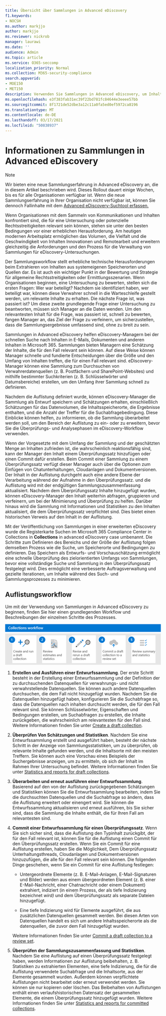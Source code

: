 ```yaml
---
title: Übersicht über Sammlungen in Advanced eDiscovery
f1.keywords:
- NOCSH
ms.author: markjjo
author: markjjo
ms.reviewer: nickrob
manager: laurawi
ms.date: ''
audience: Admin
ms.topic: article
ms.service: O365-seccomp
localization_priority: Normal
ms.collection: M365-security-compliance
search.appverid:
- MOE150
- MET150
description: Verwenden Sie Sammlungen in Advanced eDiscovery, um Inhalte zu suchen und zu sammeln, die relativ zu Ihrem Fall oder Ihrer Untersuchung sind.
ms.openlocfilehash: e3f383fab31ec39f22bd781fc84644e3eeee57bb
ms.sourcegitcommit: 8f1721de52dbe3a12c11a0fa5ed0ef5972ca8196
ms.translationtype: MT
ms.contentlocale: de-DE
ms.lasthandoff: 03/17/2021
ms.locfileid: "50838937"
---
```

# <a name="learn-about-collections-in-advanced-ediscovery"></a>Informationen zu Sammlungen in Advanced eDiscovery

> [!NOTE]
> Wir bieten eine neue Sammlungserfahrung in Advanced eDiscovery an, die in diesem Artikel beschrieben wird. Dieses Rollout dauert einige Wochen, bis es für alle Organisationen verfügbar ist. Wenn die neue Sammlungserfahrung in Ihrer Organisation nicht verfügbar ist, können Sie dennoch Fallinhalte mit dem [Advanced eDiscovery-Suchtool erfassen.](create-search-to-collect-data.md)

Wenn Organisationen mit dem Sammeln von Kommunikationen und Inhalten konfrontiert sind, die für eine Untersuchung oder potenzielle Rechtsstreitigkeiten relevant sein können, stehen sie unter den besten Bedingungen vor einer erheblichen Herausforderung. Am heutigen modernen Arbeitsplatz ermöglichen das Volumen, die Vielfalt und die Geschwindigkeit von Inhalten Innovationen und Remotearbeit und erweitern gleichzeitig die Anforderungen und den Prozess für die Verwaltung von Sammlungen für eDiscovery-Untersuchungen.

Der Sammlungsworkflow stellt erhebliche technische Herausforderungen beim Extrahieren von Inhalten aus systemeigenen Speicherorten und Quellen dar. Es ist auch ein wichtiger Punkt in der Bewertung und Strategie für allgemeine Rechtsstreitigkeiten oder Ermittlungsszenarien. Wenn Organisationen beginnen, eine Untersuchung zu bewerten, stellen sich die ersten Fragen: Wer war beteiligt? Nachdem sie identifiziert haben, wer beteiligt war, können diese Verwahrer schnell in die Warteschleife gestellt werden, um relevante Inhalte zu erhalten. Die nächste Frage ist, was passiert ist? Um diese zweite grundlegende Frage einer Untersuchung zu beantworten, müssen sich Manager an die Daten wenden. Um den relevantesten Inhalt für die Frage, was passiert ist, schnell zu bewerten, fangen Manager an, das Ziel der Frage zu verfeinern, um sicherzustellen, dass die Sammlungsergebnisse umfassend sind, ohne zu breit zu sein.

Sammlungen in Advanced eDiscovery helfen eDiscovery-Managern bei der schnellen Suche nach Inhalten in E-Mails, Dokumenten und anderen Inhalten in Microsoft 365. Sammlungen bieten Managern eine Schätzung der Inhalte, die für den Fall relevant sein können. Auf diese Weise können Manager schnelle und fundierte Entscheidungen über die Größe und den Umfang von Inhalten treffen, die für einen Fall relevant sind. eDiscovery-Manager können eine Sammlung zum Durchsuchen von Verwahrerdatenquellen (z. B. Postfächern und SharePoint-Websites) und mithilfe bestimmter Suchkriterien (z. B. Schlüsselwörter und Datumsbereiche) erstellen, um den Umfang ihrer Sammlung schnell zu definieren.

Nachdem die Auflistung definiert wurde, können eDiscovery-Manager die Sammlung als Entwurf speichern und Schätzungen erhalten, einschließlich Schätzungen für das Datenvolumen, die Inhaltsspeicherorte, die Ergebnisse enthalten, und die Anzahl der Treffer für die Suchabfragebedingung. Diese Einblicke können helfen, zu informieren, ob die Sammlung überarbeitet werden soll, um den Bereich der Auflistung zu ein- oder zu erweitern, bevor Sie die Überprüfungs- und Analysephasen im eDiscovery-Workflow verwenden.

Wenn der Vorgesetzte mit dem Umfang der Sammlung und der geschätzten Menge an Inhalten zufrieden ist, die wahrscheinlich reaktionsfähig sind, kann der Manager den Inhalt einem Überprüfungssatz hinzufügen oder einen Commit dafür erstellen.  Beim Commit einer Sammlung zu einem Überprüfungssatz verfügt dieser Manager auch über die Optionen zum Einfügen von Chatunterhaltungen, Cloudanlagen und Dokumentversionen. Der Inhalt in der Auflistung durchgeht auch eine andere Ebene der Verarbeitung während der Aufnahme in den Überprüfungssatz. und die Auflistung wird mit der endgültigen Sammlungszusammenfassung aktualisiert. Nachdem dem Überprüfungssatz Inhalte hinzugefügt wurden, können eDiscovery-Manager den Inhalt weiterhin abfragen, gruppieren und verfeinern, um bei der Minimierung und Überprüfung zu helfen. Darüber hinaus wird die Sammlung mit Informationen und Statistiken zu den Inhalten aktualisiert, die dem Überprüfungssatz verpflichtet sind. Dies bietet einen historischen Verweis auf den Inhalt in der Auflistung.

Mit der Veröffentlichung von Sammlungen in einer  erweiterten eDiscovery wurde die Registerkarte Suchen im Microsoft 365 Compliance Center in Collections in **Collections** in advanced eDiscovery case umbenannt. Die Schritte zum Definieren des Bereichs und der Größe der Auflistung folgen demselben Prozess wie die Suche, um Speicherorte und Bedingungen zu definieren. Das Speichern als Entwurfs- und Vorschauschätzung ermöglicht eine schnelle Überprüfung des zielorientierten Umfangs von Sammlungen, bevor eine vollständige Suche und Sammlung in den Überprüfungssatz festgelegt wird. Dies ermöglicht eine verbesserte Auftragsverwaltung und gezielte Iterationen, um Inhalte während des Such- und Sammlungsprozesses zu minimieren.

## <a name="collections-workflow"></a>Auflistungsworkflow

Um mit der Verwendung von Sammlungen in Advanced eDiscovery zu beginnen, finden Sie hier einen grundlegenden Workflow und Beschreibungen der einzelnen Schritte des Prozesses.

![Sammlungsworkflow in Advanced eDiscovery](../media/CollectionsWorkflow.png)

1. **Erstellen und Ausführen einer Entwurfssammlung**. Der erste Schritt besteht in der Erstellung einer Entwurfssammlung und der Definition der zu durchsuchenden Datenquellen für verwahrungs- und nicht verwahrstellende Datenquellen. Sie können auch andere Datenquellen durchsuchen, die dem Fall nicht hinzugefügt wurden. Nachdem Sie die Datenquellen hinzugefügt haben, konfigurieren Sie die Suchabfrage so, dass die Datenquellen nach inhalten durchsucht werden, die für den Fall relevant sind. Sie können Schlüsselwörter, Eigenschaften und Bedingungen erstellen, um Suchabfragen zu erstellen, die Inhalte zurückgeben, die wahrscheinlich am relevantesten für den Fall sind. Weitere Informationen finden Sie unter [Create a draft collection](create-draft-collection.md).

2. **Überprüfen Von Schätzungen und Statistiken**. Nachdem Sie eine Entwurfssammlung erstellt und ausgeführt haben, besteht der nächste Schritt in der Anzeige von Sammlungsstatistiken, um zu überprüfen, ob relevante Inhalte gefunden werden, und die Inhaltsorte mit den meisten Treffern. Sie können auch eine Vorschau eines Beispiels der Suchergebnisse anzeigen, um zu ermitteln, ob sich der Inhalt im Rahmen Ihrer Untersuchung befindet. Weitere Informationen finden Sie unter [Statistics and reports for draft collections](collection-statistics-reports.md#statistics-and-reports-for-draft-collections).

3. **Überarbeiten und erneut ausführen einer Entwurfssammlung**. Basierend auf den von der Auflistung zurückgegebenen Schätzungen und Statistiken können Sie die Entwurfssammlung bearbeiten, indem Sie die durchsuchten Datenquellen und die Suchabfrage so ändern, dass die Auflistung erweitert oder einengert wird. Sie können die Entwurfssammlung aktualisieren und erneut ausführen, bis Sie sicher sind, dass die Sammlung die Inhalte enthält, die für Ihren Fall am relevantesten sind.

4. **Commit einer Entwurfssammlung für einen Überprüfungssatz**. Wenn Sie sich sicher sind, dass die Auflistung den Typinhalt zurückgibt, der für den Fall relevant ist, können Sie für die Auflistung einen Commit für den Überprüfungssatz erstellen. Wenn Sie ein Commit für eine Auflistung erstellen, haben Sie die Möglichkeit, Dem Überprüfungssatz Unterhaltungsthreads, Cloudanlagen und Dokumentversionen hinzuzufügen, die alle für den Fall relevant sein können. Die folgenden Dinge geschehen, wenn Sie ein Commit für eine Auflistung festlegen:

   - Untergeordnete Elemente (z. B. E-Mail-Anlagen, E-Mail-Signaturen und Bilder) werden aus einem übergeordneten Element (z. B. einer E-Mail-Nachricht, einer Chatnachricht oder einem Dokument) extrahiert, indiziert (in einem Prozess, der als tiefe Indizierung bezeichnet *wird)* und dem Überprüfungssatz als separate Dateien hinzugefügt.

   - Eine tiefe Indizierung wird für Elemente ausgeführt, die aus zusätzlichen Datenquellen gesammelt werden. Bei diesen Arten von Datenquellen handelt es sich um andere Inhaltsspeicherorte als die datenquellen, die zuvor dem Fall hinzugefügt wurden.

   Weitere Informationen finden Sie unter [Commit a draft collection to a review set](commit-draft-collection.md).

5. **Überprüfen der Sammlungszusammenfassung und Statistiken**. Nachdem Sie eine Auflistung auf einen Überprüfungssatz festgelegt haben, werden Informationen zur Auflistung beibehalten, z. B. Statistiken zu extrahierten Elementen, eine tiefe Indizierung, die für die Auflistung verwendete Suchabfrage und die Inhaltsorte, aus der Elemente gesammelt wurden. Außerdem können verpflichtete Auflistungen nicht bearbeitet oder erneut verwendet werden. Sie können sie nur kopieren oder löschen. Das Beibehalten von Auflistungen enthält einen verlaufshistorischen Datensatz der gesammelten Elemente, die einem Überprüfungssatz hinzugefügt wurden. Weitere Informationen finden Sie unter [Statistics and reports for committed collections](collection-statistics-reports.md#statistics-and-reports-for-committed-collections).
